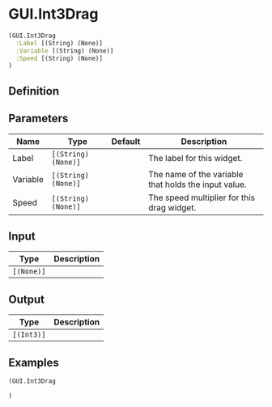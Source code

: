 # GUI.Int3Drag

```clojure
(GUI.Int3Drag
  :Label [(String) (None)]
  :Variable [(String) (None)]
  :Speed [(String) (None)]
)
```

## Definition


## Parameters
| Name | Type | Default | Description |
|------|------|---------|-------------|
| Label | `[(String) (None)]` |  | The label for this widget. |
| Variable | `[(String) (None)]` |  | The name of the variable that holds the input value. |
| Speed | `[(String) (None)]` |  | The speed multiplier for this drag widget. |


## Input
| Type | Description |
|------|-------------|
| `[(None)]` |  |


## Output
| Type | Description |
|------|-------------|
| `[(Int3)]` |  |


## Examples

```clojure
(GUI.Int3Drag

)
```
